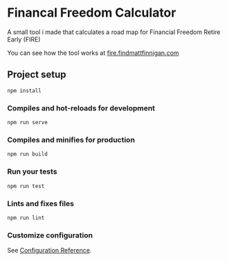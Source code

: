 # Financal Freedom Calculator

A small tool i made that calculates a road map for Financial Freedom Retire Early (FIRE) 

You can see how the tool works at <a href="http://fire.findmattfinnigan.com">fire.findmattfinnigan.com</a>

## Project setup
```
npm install
```

### Compiles and hot-reloads for development
```
npm run serve
```

### Compiles and minifies for production
```
npm run build
```

### Run your tests
```
npm run test
```

### Lints and fixes files
```
npm run lint
```

### Customize configuration
See [Configuration Reference](https://cli.vuejs.org/config/).
